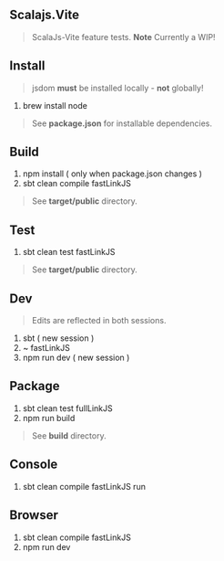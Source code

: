 Scalajs.Vite
------------
>ScalaJs-Vite feature tests. **Note** Currently a WIP!

Install
-------
>jsdom **must** be installed locally - **not** globally!
1. brew install node
>See **package.json** for installable dependencies.

Build
-----
1. npm install ( only when package.json changes )
2. sbt clean compile fastLinkJS
>See **target/public** directory.

Test
----
1. sbt clean test fastLinkJS
>See **target/public** directory.

Dev
---
>Edits are reflected in both sessions.
1. sbt ( new session )
2. ~ fastLinkJS
3. npm run dev ( new session )

Package
-------
1. sbt clean test fullLinkJS
2. npm run build
>See **build** directory.

Console
-------
1. sbt clean compile fastLinkJS run

Browser
-------
1. sbt clean compile fastLinkJS
2. npm run dev